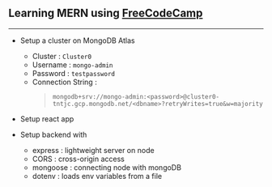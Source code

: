 
## Learning MERN using [FreeCodeCamp](https://www.youtube.com/watch?v=7CqJlxBYj-M)
---

- Setup a cluster on MongoDB Atlas
    - Cluster : `Cluster0`
    - Username : `mongo-admin`
    - Password : `testpassword`
    - Connection String : 
        >```mongodb+srv://mongo-admin:<password>@cluster0-tntjc.gcp.mongodb.net/<dbname>?retryWrites=true&w=majority```

- Setup react app

- Setup backend with
    - express : lightweight server on node
    - CORS : cross-origin access
    - mongoose : connecting node with mongoDB
    - dotenv : loads env variables from a file